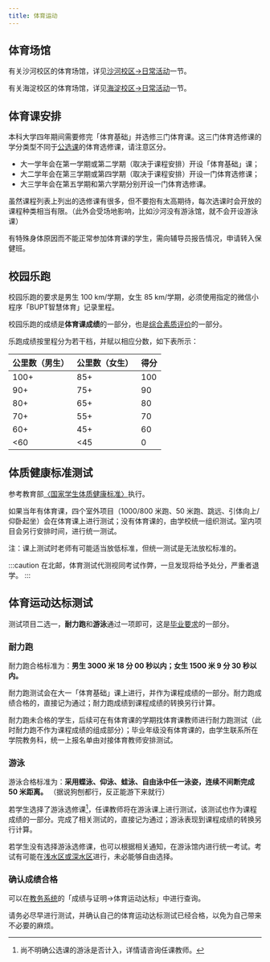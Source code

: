 ```yaml
---
title: 体育运动
---
```


## 体育场馆

有关沙河校区的体育场馆，详见[沙河校区->日常活动](/沙河校区/日常活动#体育设施)一节。

有关海淀校区的体育场馆，详见[海淀校区->日常活动](/海淀校区/日常活动#体育设施)一节。

## 体育课安排

本科大学四年期间需要修完「体育基础」并选修三门体育课。这三门体育选修课的学分类型不同于[公选课](/学习生活/课程安排#公选课全校任选课)的体育选修课，请注意区分。

- 大一学年会在第一学期或第二学期（取决于课程安排）开设「体育基础」课；
- 大二学年会在第三学期或第四学期（取决于课程安排）开设一门体育选修课；
- 大三学年会在第五学期和第六学期分别开设一门体育选修课。

虽然课程列表上列出的选修课有很多，但不要抱有太高期待，每次选课时会开放的课程种类相当有限。（此外会受场地影响，比如沙河没有游泳馆，就不会开设游泳课）

有特殊身体原因而不能正常参加体育课的学生，需向辅导员报告情况，申请转入保健班。

## 校园乐跑

校园乐跑的要求是男生 100 km/学期，女生 85 km/学期，必须使用指定的微信小程序「BUPT智慧体育」记录里程。

校园乐跑的成绩是**体育课成绩**的一部分，也是[综合素质评价](/学习生活/成绩构成#综合素质评价)的一部分。

乐跑成绩按里程分为若干档，并赋以相应分数，如下表所示：

|公里数（男生）| 公里数（女生）| 得分|
|-|-|-|
|100+|85+|100|
|90+|75+|90|
|80+|65+|80|
|70+|55+|70|
|60+|45+|60|
|<60|<45|0|

## 体质健康标准测试

参考教育部[〈国家学生体质健康标准〉](http://www.moe.gov.cn/s78/A17/twys_left/moe_938/moe_792/s3273/201407/t20140708_171692.html)执行。

如果当年有体育课，四个室外项目（1000/800 米跑、50 米跑、跳远、引体向上/仰卧起坐）会在体育课上进行测试；没有体育课的，由学校统一组织测试。室内项目会另行安排时间，进行统一测试。

注：课上测试时老师有可能适当放低标准，但统一测试是无法放松标准的。

:::caution
在北邮，体育测试代测视同考试作弊，一旦发现将给予处分，严重者退学。
:::

## 体育运动达标测试

测试项目二选一，**耐力跑**和**游泳**通过一项即可，这是[毕业要求](/学习生活/毕业要求/)的一部分。

### 耐力跑

耐力跑合格标准为：**男生 3000 米 18 分 00 秒以内；女生 1500 米 9 分 30 秒以内。**

耐力跑测试会在大一「体育基础」课上进行，并作为课程成绩的一部分。耐力跑成绩合格的，直接记为通过；耐力跑成绩到课程成绩的转换另行计算。

耐力跑未合格的学生，后续可在有体育课的学期找体育课教师进行耐力跑测试（此时耐力跑不作为课程成绩的组成部分）；毕业年级没有体育课的，由学生联系所在学院教务科，统一上报名单由对接体育教师安排测试。

### 游泳

游泳合格标准为：**采用蝶泳、仰泳、蛙泳、自由泳中任一泳姿，连续不间断完成 50 米距离。** （据说狗刨都行，反正能游下来就行）

若学生选择了游泳选修课[^1]，任课教师将在游泳课上进行测试，该测试也作为课程成绩的一部分。完成了相关测试的，直接记为通过；游泳表现到课程成绩的转换另行计算。

若学生没有选择游泳选修课，也可以根据相关通知，在游泳馆内进行统一考试。考试有可能在[浅水区或深水区](/海淀校区/日常活动#游泳馆)进行，未必能够自由选择。

[^1]: 尚不明确公选课的游泳是否计入，详情请咨询任课教师。

### 确认成绩合格

可以在[教务系统](/学习生活/常用网站#本科教务管理系统)的「成绩与证明->体育运动达标」中进行查询。

请务必尽早进行测试，并确认自己的体育运动达标测试已经合格，以免为自己带来不必要的麻烦。
